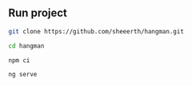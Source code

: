 ## Run project

```bash
git clone https://github.com/sheeerth/hangman.git

cd hangman

npm ci

ng serve
```
